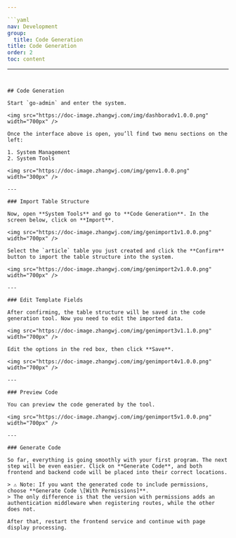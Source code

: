 ```yaml
---

```yaml
nav: Development
group:
  title: Code Generation
title: Code Generation
order: 2
toc: content
```

---
```


## Code Generation

Start `go-admin` and enter the system.

<img src="https://doc-image.zhangwj.com/img/dashboradv1.0.0.png" width="700px" />

Once the interface above is open, you’ll find two menu sections on the left:

1. System Management
2. System Tools

<img src="https://doc-image.zhangwj.com/img/genv1.0.0.png" width="300px" />

---

### Import Table Structure

Now, open **System Tools** and go to **Code Generation**. In the screen below, click on **Import**.

<img src="https://doc-image.zhangwj.com/img/genimport1v1.0.0.png" width="700px" />

Select the `article` table you just created and click the **Confirm** button to import the table structure into the system.

<img src="https://doc-image.zhangwj.com/img/genimport2v1.0.0.png" width="700px" />

---

### Edit Template Fields

After confirming, the table structure will be saved in the code generation tool. Now you need to edit the imported data.

<img src="https://doc-image.zhangwj.com/img/genimport3v1.1.0.png" width="700px" />

Edit the options in the red box, then click **Save**.

<img src="https://doc-image.zhangwj.com/img/genimport4v1.0.0.png" width="700px" />

---

### Preview Code

You can preview the code generated by the tool.

<img src="https://doc-image.zhangwj.com/img/genimport5v1.0.0.png" width="700px" />

---

### Generate Code

So far, everything is going smoothly with your first program. The next step will be even easier. Click on **Generate Code**, and both frontend and backend code will be placed into their correct locations.

> ⚠️ Note: If you want the generated code to include permissions, choose **Generate Code \[With Permissions]**.
> The only difference is that the version with permissions adds an authentication middleware when registering routes, while the other does not.

After that, restart the frontend service and continue with page display processing.
